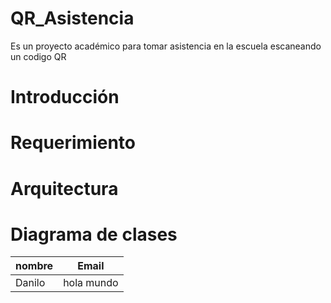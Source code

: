 # QR_Asistencia
Es un proyecto académico para tomar asistencia en la escuela escaneando un codigo QR
# 
# Introducción
# Requerimiento
# Arquitectura 
# Diagrama de clases
| nombre | Email |
|-|-|
|Danilo|hola mundo|
